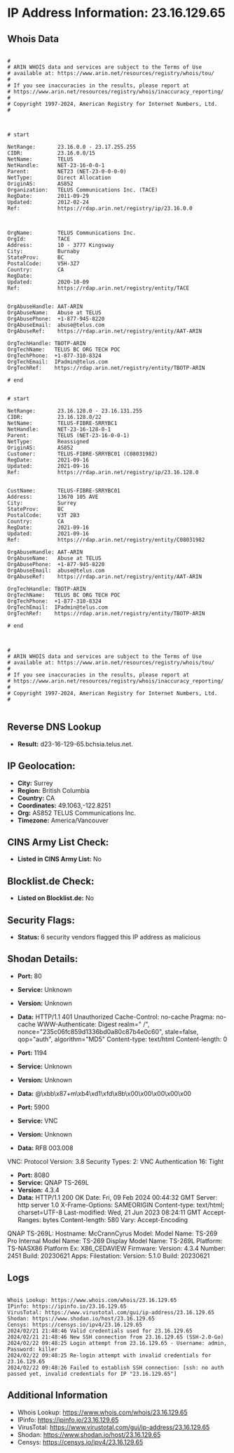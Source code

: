 # IP Address Information: 23.16.129.65

## Whois Data
```

#
# ARIN WHOIS data and services are subject to the Terms of Use
# available at: https://www.arin.net/resources/registry/whois/tou/
#
# If you see inaccuracies in the results, please report at
# https://www.arin.net/resources/registry/whois/inaccuracy_reporting/
#
# Copyright 1997-2024, American Registry for Internet Numbers, Ltd.
#



# start

NetRange:       23.16.0.0 - 23.17.255.255
CIDR:           23.16.0.0/15
NetName:        TELUS
NetHandle:      NET-23-16-0-0-1
Parent:         NET23 (NET-23-0-0-0-0)
NetType:        Direct Allocation
OriginAS:       AS852
Organization:   TELUS Communications Inc. (TACE)
RegDate:        2011-09-29
Updated:        2012-02-24
Ref:            https://rdap.arin.net/registry/ip/23.16.0.0



OrgName:        TELUS Communications Inc.
OrgId:          TACE
Address:        10 - 3777 Kingsway
City:           Burnaby
StateProv:      BC
PostalCode:     V5H-3Z7
Country:        CA
RegDate:        
Updated:        2020-10-09
Ref:            https://rdap.arin.net/registry/entity/TACE


OrgAbuseHandle: AAT-ARIN
OrgAbuseName:   Abuse at TELUS
OrgAbusePhone:  +1-877-945-8220 
OrgAbuseEmail:  abuse@telus.com
OrgAbuseRef:    https://rdap.arin.net/registry/entity/AAT-ARIN

OrgTechHandle: TBOTP-ARIN
OrgTechName:   TELUS BC ORG TECH POC
OrgTechPhone:  +1-877-310-8324 
OrgTechEmail:  IPadmin@telus.com
OrgTechRef:    https://rdap.arin.net/registry/entity/TBOTP-ARIN

# end


# start

NetRange:       23.16.128.0 - 23.16.131.255
CIDR:           23.16.128.0/22
NetName:        TELUS-FIBRE-SRRYBC1
NetHandle:      NET-23-16-128-0-1
Parent:         TELUS (NET-23-16-0-0-1)
NetType:        Reassigned
OriginAS:       AS852
Customer:       TELUS-FIBRE-SRRYBC01 (C08031982)
RegDate:        2021-09-16
Updated:        2021-09-16
Ref:            https://rdap.arin.net/registry/ip/23.16.128.0


CustName:       TELUS-FIBRE-SRRYBC01
Address:        13670 105 AVE
City:           Surrey
StateProv:      BC
PostalCode:     V3T 2B3
Country:        CA
RegDate:        2021-09-16
Updated:        2021-09-16
Ref:            https://rdap.arin.net/registry/entity/C08031982

OrgAbuseHandle: AAT-ARIN
OrgAbuseName:   Abuse at TELUS
OrgAbusePhone:  +1-877-945-8220 
OrgAbuseEmail:  abuse@telus.com
OrgAbuseRef:    https://rdap.arin.net/registry/entity/AAT-ARIN

OrgTechHandle: TBOTP-ARIN
OrgTechName:   TELUS BC ORG TECH POC
OrgTechPhone:  +1-877-310-8324 
OrgTechEmail:  IPadmin@telus.com
OrgTechRef:    https://rdap.arin.net/registry/entity/TBOTP-ARIN

# end



#
# ARIN WHOIS data and services are subject to the Terms of Use
# available at: https://www.arin.net/resources/registry/whois/tou/
#
# If you see inaccuracies in the results, please report at
# https://www.arin.net/resources/registry/whois/inaccuracy_reporting/
#
# Copyright 1997-2024, American Registry for Internet Numbers, Ltd.
#


```
## Reverse DNS Lookup
- **Result:** d23-16-129-65.bchsia.telus.net.

## IP Geolocation:
- **City:** Surrey
- **Region:** British Columbia
- **Country:** CA
- **Coordinates:** 49.1063,-122.8251
- **Org:** AS852 TELUS Communications Inc.
- **Timezone:** America/Vancouver

## CINS Army List Check:
- **Listed in CINS Army List:** 
No

## Blocklist.de Check:
- **Listed on Blocklist.de:** 
No

## Security Flags:
- **Status:** 6 security vendors flagged this IP address as malicious

## Shodan Details:
- **Port:** 80
- **Service:** Unknown
- **Version:** Unknown
- **Data:** HTTP/1.1 401 Unauthorized
Cache-Control: no-cache
Pragma: no-cache
WWW-Authenticate: Digest realm=" /", nonce="235c06fc859d1336bd0a80c87b4e0c60", stale=false, qop="auth", algorithm="MD5"
Content-type: text/html
Content-length: 0



- **Port:** 1194
- **Service:** Unknown
- **Version:** Unknown
- **Data:** @\xbb\x87+m\xb4\xd1\xfd\x8b\x00\x00\x00\x00\x00

- **Port:** 5900
- **Service:** VNC
- **Version:** Unknown
- **Data:** RFB 003.008

VNC:
  Protocol Version: 3.8
  Security Types:
    2: VNC Authentication
    16: Tight


- **Port:** 8080
- **Service:** QNAP TS-269L
- **Version:** 4.3.4
- **Data:** HTTP/1.1 200 OK
Date: Fri, 09 Feb 2024 00:44:32 GMT
Server: http server 1.0
X-Frame-Options: SAMEORIGIN
Content-type: text/html; charset=UTF-8
Last-modified: Wed, 21 Jun 2023 08:24:11 GMT
Accept-Ranges: bytes
Content-length: 580
Vary: Accept-Encoding


QNAP TS-269L:
  Hostname: McCrannCyrus
  Model:
    Model Name: TS-269 Pro
    Internal Model Name: TS-269
    Display Model Name: TS-269L
    Platform: TS-NASX86
    Platform Ex: X86_CEDAVIEW
  Firmware:
    Version: 4.3.4
    Number: 2451
    Build: 20230621
  Apps:
    Filestation:
      Version: 5.1.0
      Build: 20230621


## Logs
```

Whois Lookup: https://www.whois.com/whois/23.16.129.65
IPinfo: https://ipinfo.io/23.16.129.65
VirusTotal: https://www.virustotal.com/gui/ip-address/23.16.129.65
Shodan: https://www.shodan.io/host/23.16.129.65
Censys: https://censys.io/ipv4/23.16.129.65
2024/02/21 21:48:46 Valid credentials used for 23.16.129.65
2024/02/21 21:48:46 New SSH connection from 23.16.129.65 (SSH-2.0-Go)
2024/02/22 09:48:25 Login attempt from 23.16.129.65 - Username: admin, Password: killer
2024/02/22 09:48:25 Re-login attempt with invalid credentials for 23.16.129.65
2024/02/22 09:48:26 Failed to establish SSH connection: [ssh: no auth passed yet, invalid credentials for IP "23.16.129.65"]

```
## Additional Information
- Whois Lookup: https://www.whois.com/whois/23.16.129.65
- IPinfo: https://ipinfo.io/23.16.129.65
- VirusTotal: https://www.virustotal.com/gui/ip-address/23.16.129.65
- Shodan: https://www.shodan.io/host/23.16.129.65
- Censys: https://censys.io/ipv4/23.16.129.65

